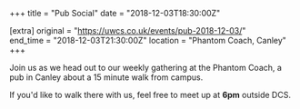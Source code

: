 +++
title = "Pub Social"
date = "2018-12-03T18:30:00Z"

[extra]
original = "https://uwcs.co.uk/events/pub-2018-12-03/"    
end_time = "2018-12-03T21:30:00Z"
location = "Phantom Coach, Canley"
+++

Join us as we head out to our weekly gathering at the Phantom Coach, a pub in Canley about a 15 minute walk from campus.

If you'd like to walk there with us, feel free to meet up at **6pm** outside DCS.

